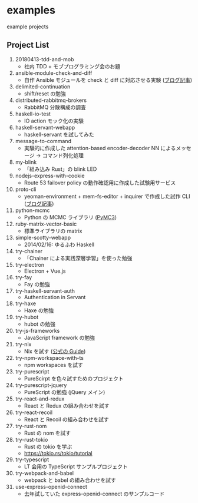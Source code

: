 examples
========

example projects

## Project List

1. 20180413-tdd-and-mob
    * 社内 TDD + モブプログラミング会のお題
1. ansible-module-check-and-diff
    * 自作 Ansible モジュールを check と diff に対応させる実験 ([ブログ記事](https://krdlab.hatenablog.com/entry/2018/05/29/080000))
1. delimited-continuation
    * shift/reset の勉強
1. distributed-rabbitmq-brokers
    * RabbitMQ 分散構成の調査
1. haskell-io-test
    * IO action モック化の実験
1. haskell-servant-webapp
    * haskell-servant を試してみた
1. message-to-command
    * 実験的に作成した attention-based encoder-decoder NN によるメッセージ → コマンド列化処理
1. my-blink
    * 「組み込み Rust」の blink LED
1. nodejs-express-with-cookie
    * Route 53 failover policy の動作確認用に作成した試験用サービス
1. proto-cli
    * yeoman-environment + mem-fs-editor + inquirer で作成した試作 CLI ([ブログ記事](https://krdlab.hatenablog.com/entry/2020/02/25/080000))
1. python-mcmc
    * Python の MCMC ライブラリ ([PyMC3](https://github.com/pymc-devs/pymc3))
1. ruby-matrix-vector-basic
    * 標準ライブラリの matrix
1. simple-scotty-webapp
    * 2014/02/16: ゆるふわ Haskell
1. try-chainer
    * 「Chainer による実践深層学習」を使った勉強
1. try-electron
    * Electron + Vue.js
1. try-fay
    * Fay の勉強
1. try-haskell-servant-auth
    * Authentication in Servant
1. try-haxe
    * Haxe の勉強
1. try-hubot
    * hubot の勉強
1. try-js-frameworks
    * JavaScript framework の勉強
1. try-nix
    * Nix を試す ([公式の Guide](https://nixos.org/manual/nix/stable/))
1. try-npm-workspace-with-ts
    * npm workspaces を試す
1. try-purescript
    * PureScirpt を色々試すためのプロジェクト
1. try-purescript-jquery
    * PureScript の勉強 (jQuery メイン)
1. try-react-and-redux
    * React と Redux の組み合わせを試す
1. try-react-recoil
    * React と Recoil の組み合わせを試す
1. try-rust-nom
    * Rust の nom を試す
1. try-rust-tokio
    * Rust の tokio を学ぶ
    * <https://tokio.rs/tokio/tutorial>
1. try-typescript
    * LT 会用の TypeScript サンプルプロジェクト
1. try-webpack-and-babel
    * webpack と babel の組み合わせを試す
1. use-express-openid-connect
    * 去年試していた express-openid-connect のサンプルコード
